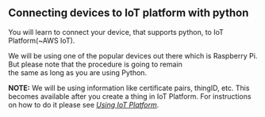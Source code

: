 ## Connecting devices to IoT platform with python

You will learn to connect your device, that supports python, to IoT Platform(~AWS IoT). 

We will be using one of the popular devices out there which is Raspberry Pi. But please note that the procedure is going to remain  
the same as long as you are using Python.

**NOTE:** We will be using information like certificate pairs, thingID, etc. This becomes available after you create a thing in IoT Platform.
For instructions on how to do it please see [*Using IoT Platform*]().

 